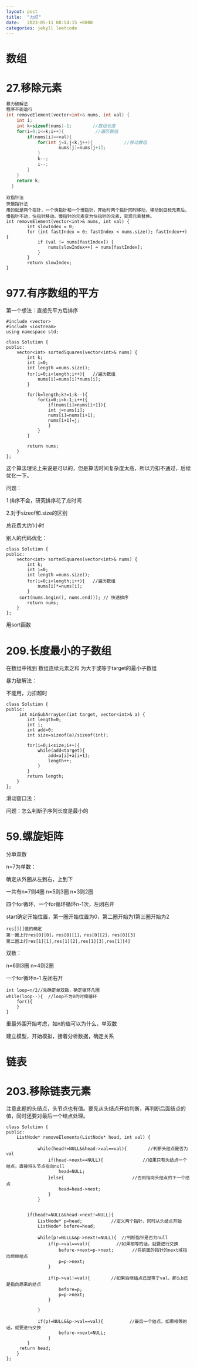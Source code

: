 ```yaml
---
layout: post
title:  "力扣"
date:   2023-05-11 08:54:15 +0800
categories: jekyll leetcode 
---
```


# 数组

#  27.移除元素

```c++
暴力破解法
程序不能运行
int removeElement(vector<int>& nums, int val) {
    int i;
    int k=sizeof(nums)-1;        //数组长度
    for(i=0;i<=k;i++){            //遍历数组
        if(nums[i]==val){
            for(int j=i;j<k;j++){            //移动数组
                    nums[j]=nums[j+1];
            }
            k--;
            i--;
        }
    }
    return k;
  }
```

```
双指针法
快慢指针法
用的就是两个指针，一个快指针和一个慢指针，开始时两个指针同时移动，移动到目标元素后，慢指针不动，快指针移动。慢指针的元素变为快指针的元素，实现元素替换。
int removeElement(vector<int>& nums, int val) {
	    int slowIndex = 0;
        for (int fastIndex = 0; fastIndex < nums.size(); fastIndex++) {
            if (val != nums[fastIndex]) {
                nums[slowIndex++] = nums[fastIndex];
            }
        }
        return slowIndex;
}
```



# 977.有序数组的平方

第一个想法：直接先平方后排序

```
#include <vector>
#include <iostream>
using namespace std;

class Solution {
public:
    vector<int> sortedSquares(vector<int>& nums) {
        int k;
        int i=0;
        int length =nums.size();
        for(i=0;i<length;i++){   //遍历数组
            nums[i]=nums[i]*nums[i];
        }

        for(k=length;k!=1;k--){
            for(i=0;i<k-1;i++){
                if(nums[i]>nums[i+1]){
                int j=nums[i];
                nums[i]=nums[i+1];
                nums[i+1]=j;
                }
            } 
        }

        return nums;
    }
};
```

这个算法理论上来说是可以的，但是算法时间复杂度太高，所以力扣不通过，后续优化一下。

问题：

1.排序不会，研究排序花了点时间

2.对于sizeof和.size的区别

总花费大约1小时

别人的代码优化：

```
class Solution {
public:
    vector<int> sortedSquares(vector<int>& nums) {
        int k;
        int i=0;
        int length =nums.size();
        for(i=0;i<length;i++){   //遍历数组
            nums[i]*=nums[i];
        }
     sort(nums.begin(), nums.end()); // 快速排序
        return nums;
    }
};
```

用sort函数

# 209.长度最小的子数组

在数组中找到  数组连续元素之和  为大于或等于target的最小子数组

暴力破解法：

不能用，力扣超时

```
class Solution {
public:
     int minSubArrayLen(int target, vector<int>& a) {
        int length=0;
        int i;
        int add=0;
        int size=sizeof(a)/sizeof(int);
        
        for(i=0;i<size;i++){
            while(add<target){
                add=a[i]+a[i+1];
                length++;
            } 
        }
        return length;
    }
};
```

滑动窗口法：



问题：怎么判断子序列长度是最小的

# 59.螺旋矩阵

分单双数

n=7为单数：

确定从外圈从左到右，上到下

一共有n=7则4圈    n=5则3圈   n=3则2圈

四个for循环，一个for循环循环n-1次，左闭右开

start确定开始位置，第一圈开始位置为0，第二圈开始为1第三圈开始为2

```
res[][]值的确定
第一圈上行res[0][0]，res[0][1]，res[0][2]，res[0][3]
第二圈上行res[1][1],res[1][2],res[1][3],res[1][4]
```

双数：

n=6则3圈  n=4则2圈  

一个for循环n-1 左闭右开

```
int loop=n/2//先确定单双数，确定循环几圈
while(loop--){  //loop不为0的时候循环
	for(){       
	}
}

```

重最外围开始考虑，如n的值可以为什么，单双数

建立模型，开始模拟，接着分析数据，确定关系

# 链表

# 203.移除链表元素

注意此题的头结点，头节点也有值。要先从头结点开始判断，再判断后面结点的值，同时还要对最后一个结点处理。

```
class Solution {
public:
    ListNode* removeElements(ListNode* head, int val) {
        
            while(head!=NULL&&head->val==val){        //判断头结点是否为val 	
                if(head->next==NULL){				//如果只有头结点一个结点，直接将头节点指向null
                    head=NULL;
                }else{							//否则指向头结点的下一个结点
                    head=head->next;
                }      
            }
        
       
        if(head!=NULL&&head->next!=NULL){
            ListNode* p=head;			//定义两个指针，同时从头结点开始
            ListNode* before=head;			
            
            while(p!=NULL&&p->next!=NULL){  //判断指针是否为null			
                if(p->val==val){          //如果相等的话，就要进行交换
                    before->next=p->next;		//将前面的指针的next域指向后继结点
                    p=p->next;
                }

                if(p->val!=val){		//如果后继结点还是等于val，那么b还是指向原来的结点
                    before=p;
                    p=p->next;
                }

            }

            if(p!=NULL&&p->val==val){          //最后一个结点，如果相等的话，就要进行交换
                    before->next=NULL;
                }
        }
     return head;
    }
};

```



